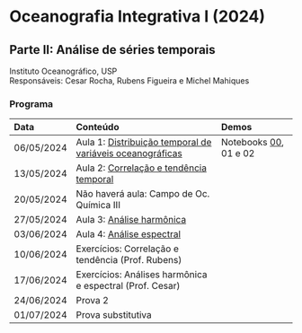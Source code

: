 # Oceanografia Integrativa I (2024)
## Parte II: Análise de séries temporais
Instituto Oceanográfico, USP</br>
Responsáveis: Cesar Rocha, Rubens Figueira e Michel Mahiques

### Programa
| Data          | Conteúdo                              | Demos |
|:--------------------------|:---------------------------------|:--------------|
|  06/05/2024   |  Aula 1: [Distribuição temporal de variáveis oceanográficas](slides/)       |   Notebooks [00](code/00_NivelDoMar_Cananeia.ipynb), 01 e 02        |
|  13/05/2024   |  Aula 2: [Correlação e tendência temporal](slides/)       |           |
|  20/05/2024   |  Não haverá aula: Campo de Oc. Química III       |           |
|  27/05/2024   |  Aula 3: [Análise harmônica](slides/)       |           |
|  03/06/2024   |  Aula 4: [Análise espectral](slides/)       |           |
|  10/06/2024   |  Exercícios: Correlação e tendência (Prof. Rubens)       |           |
|  17/06/2024   |  Exercícios: Análises harmônica e espectral (Prof. Cesar)      |           |
|  24/06/2024   |  Prova 2         |           |
|  01/07/2024   |  Prova substitutiva         |           |

